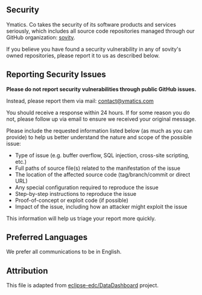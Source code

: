 ## Security

Ymatics. Co takes the security of its software products and services seriously, which includes all source code repositories managed through our GitHub organization: [sovity](https://github.com/sovity).

If you believe you have found a security vulnerability in any of sovity's owned repositories, please report it to us as described below.

## Reporting Security Issues

**Please do not report security vulnerabilities through public GitHub issues.**

Instead, please report them via mail: [contact@ymatics.com](mailto:contact@ymatics.com)

You should receive a response within 24 hours. If for some reason you do not, please follow up via email to ensure we received your original message.

Please include the requested information listed below (as much as you can provide) to help us better understand the nature and scope of the possible issue:

* Type of issue (e.g. buffer overflow, SQL injection, cross-site scripting, etc.)
* Full paths of source file(s) related to the manifestation of the issue
* The location of the affected source code (tag/branch/commit or direct URL)
* Any special configuration required to reproduce the issue
* Step-by-step instructions to reproduce the issue
* Proof-of-concept or exploit code (if possible)
* Impact of the issue, including how an attacker might exploit the issue

This information will help us triage your report more quickly.

## Preferred Languages

We prefer all communications to be in English.

## Attribution

This file is adapted from [eclipse-edc/DataDashboard](https://github.com/eclipse-edc/DataDashboard) project.
